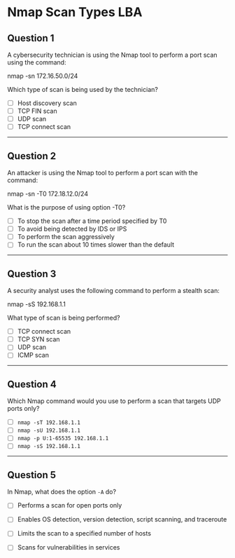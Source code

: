 # Nmap Scan Types LBA

## Question 1
A cybersecurity technician is using the Nmap tool to perform a port scan using the command:

nmap -sn 172.16.50.0/24

Which type of scan is being used by the technician?

- [ ] Host discovery scan
- [ ] TCP FIN scan
- [ ] UDP scan
- [ ] TCP connect scan

---

## Question 2
An attacker is using the Nmap tool to perform a port scan with the command:

nmap -sn -T0 172.18.12.0/24

What is the purpose of using option -T0?

- [ ] To stop the scan after a time period specified by T0
- [ ] To avoid being detected by IDS or IPS
- [ ] To perform the scan aggressively
- [ ] To run the scan about 10 times slower than the default

---

## Question 3
A security analyst uses the following command to perform a stealth scan:

nmap -sS 192.168.1.1

What type of scan is being performed?

- [ ] TCP connect scan
- [ ] TCP SYN scan
- [ ] UDP scan
- [ ] ICMP scan

---

## Question 4
Which Nmap command would you use to perform a scan that targets UDP ports only?

- [ ] `nmap -sT 192.168.1.1`
- [ ] `nmap -sU 192.168.1.1`
- [ ] `nmap -p U:1-65535 192.168.1.1`
- [ ] `nmap -sS 192.168.1.1`

---

## Question 5
In Nmap, what does the option `-A` do?

- [ ] Performs a scan for open ports only
- [ ] Enables OS detection, version detection, script scanning, and traceroute
- [ ] Limits the scan to a specified number of hosts
- [ ] Scans for vulnerabilities in services



